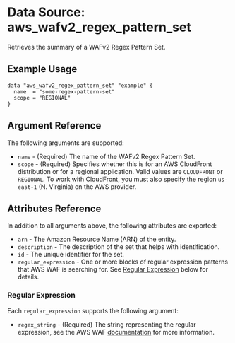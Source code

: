 
# Data Source: aws_wafv2_regex_pattern_set

Retrieves the summary of a WAFv2 Regex Pattern Set.

## Example Usage

```hcl
data "aws_wafv2_regex_pattern_set" "example" {
  name  = "some-regex-pattern-set"
  scope = "REGIONAL"
}
```

## Argument Reference

The following arguments are supported:

* `name` - (Required) The name of the WAFv2 Regex Pattern Set.
* `scope` - (Required) Specifies whether this is for an AWS CloudFront distribution or for a regional application. Valid values are `CLOUDFRONT` or `REGIONAL`. To work with CloudFront, you must also specify the region `us-east-1` (N. Virginia) on the AWS provider.

## Attributes Reference

In addition to all arguments above, the following attributes are exported:

* `arn` - The Amazon Resource Name (ARN) of the entity.
* `description` - The description of the set that helps with identification.
* `id` - The unique identifier for the set.
* `regular_expression` - One or more blocks of regular expression patterns that AWS WAF is searching for. See [Regular Expression](#regular-expression) below for details.

### Regular Expression

Each `regular_expression` supports the following argument:

* `regex_string` - (Required) The string representing the regular expression, see the AWS WAF [documentation](https://docs.aws.amazon.com/waf/latest/developerguide/waf-regex-pattern-set-creating.html) for more information.
